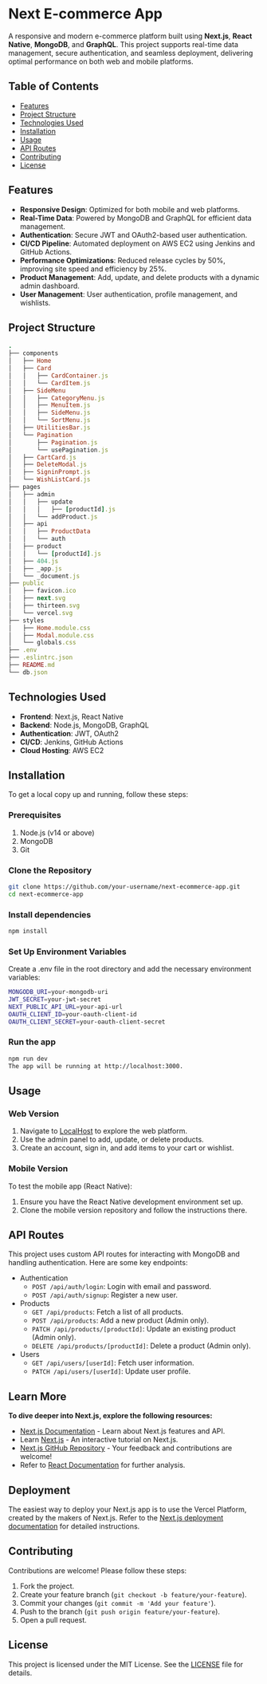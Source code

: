 # Next E-commerce App

A responsive and modern e-commerce platform built using **Next.js**, **React Native**, **MongoDB**, and **GraphQL**. This project supports real-time data management, secure authentication, and seamless deployment, delivering optimal performance on both web and mobile platforms.

## Table of Contents

- [Features](#features)
- [Project Structure](#project-structure)
- [Technologies Used](#technologies-used)
- [Installation](#installation)
- [Usage](#usage)
- [API Routes](#api-routes)
- [Contributing](#contributing)
- [License](#license)

## Features

- **Responsive Design**: Optimized for both mobile and web platforms.
- **Real-Time Data**: Powered by MongoDB and GraphQL for efficient data management.
- **Authentication**: Secure JWT and OAuth2-based user authentication.
- **CI/CD Pipeline**: Automated deployment on AWS EC2 using Jenkins and GitHub Actions.
- **Performance Optimizations**: Reduced release cycles by 50%, improving site speed and efficiency by 25%.
- **Product Management**: Add, update, and delete products with a dynamic admin dashboard.
- **User Management**: User authentication, profile management, and wishlists.

## Project Structure

```ruby
.
├── components
│   ├── Home
│   ├── Card
│   │   ├── CardContainer.js
│   │   └── CardItem.js
│   ├── SideMenu
│   │   ├── CategoryMenu.js
│   │   ├── MenuItem.js
│   │   ├── SideMenu.js
│   │   └── SortMenu.js
│   ├── UtilitiesBar.js
│   └── Pagination
│       ├── Pagination.js
│       └── usePagination.js
│   ├── CartCard.js
│   ├── DeleteModal.js
│   ├── SigninPrompt.js
│   └── WishListCard.js
├── pages
│   ├── admin
│   │   ├── update
│   │   │   ├── [productId].js
│   │   └── addProduct.js
│   ├── api
│   │   ├── ProductData
│   │   └── auth
│   ├── product
│   │   └── [productId].js
│   ├── 404.js
│   ├── _app.js
│   └── _document.js
├── public
│   ├── favicon.ico
│   ├── next.svg
│   ├── thirteen.svg
│   └── vercel.svg
├── styles
│   ├── Home.module.css
│   ├── Modal.module.css
│   └── globals.css
├── .env
├── .eslintrc.json
├── README.md
└── db.json
```
## Technologies Used
- **Frontend**: Next.js, React Native
- **Backend**: Node.js, MongoDB, GraphQL
- **Authentication**: JWT, OAuth2
- **CI/CD**: Jenkins, GitHub Actions
- **Cloud Hosting**: AWS EC2

## Installation
To get a local copy up and running, follow these steps:

### Prerequisites
1. Node.js (v14 or above)
2. MongoDB
3. Git

### Clone the Repository
```bash
git clone https://github.com/your-username/next-ecommerce-app.git
cd next-ecommerce-app
```
### Install dependencies
```bash
npm install
```
### Set Up Environment Variables
Create a .env file in the root directory and add the necessary environment variables:
```bash
MONGODB_URI=your-mongodb-uri
JWT_SECRET=your-jwt-secret
NEXT_PUBLIC_API_URL=your-api-url
OAUTH_CLIENT_ID=your-oauth-client-id
OAUTH_CLIENT_SECRET=your-oauth-client-secret
```
### Run the app
```bash
npm run dev
The app will be running at http://localhost:3000.
```
## Usage
### Web Version
1. Navigate to [LocalHost](http://localhost:3000) to explore the web platform.
2. Use the admin panel to add, update, or delete products.
3. Create an account, sign in, and add items to your cart or wishlist.
### Mobile Version
To test the mobile app (React Native):
1. Ensure you have the React Native development environment set up.
2. Clone the mobile version repository and follow the instructions there.
   
## API Routes
This project uses custom API routes for interacting with MongoDB and handling authentication. Here are some key endpoints:

- Authentication
  - `POST /api/auth/login`: Login with email and password.
  - `POST /api/auth/signup`: Register a new user.
- Products
  - `GET /api/products`: Fetch a list of all products.
  - `POST /api/products`: Add a new product (Admin only).
  - `PATCH /api/products/[productId]`: Update an existing product (Admin only).
  - `DELETE /api/products/[productId]`: Delete a product (Admin only).
- Users
  - `GET /api/users/[userId]`: Fetch user information.
  - `PATCH /api/users/[userId]`: Update user profile.

## Learn More
**To dive deeper into Next.js, explore the following resources:**

- [Next.js Documentation](https://nextjs.org/docs) - Learn about Next.js features and API.
- Learn [Next.js](https://nextjs.org) - An interactive tutorial on Next.js.
- [Next.js GitHub Repository](https://github.com/vercel/next.js) - Your feedback and contributions are welcome!
- Refer to [React Documentation](https://reactjs.org/docs/getting-started.html) for further analysis.

## Deployment
The easiest way to deploy your Next.js app is to use the Vercel Platform, created by the makers of Next.js. Refer to the [Next.js deployment documentation](https://nextjs.org/docs/pages/building-your-application/deploying) for detailed instructions.

## Contributing
Contributions are welcome! Please follow these steps:

1. Fork the project.
2. Create your feature branch (`git checkout -b feature/your-feature`).
3. Commit your changes (`git commit -m 'Add your feature'`).
4. Push to the branch (`git push origin feature/your-feature`).
5. Open a pull request.

## License
This project is licensed under the MIT License. See the [LICENSE]() file for details.

